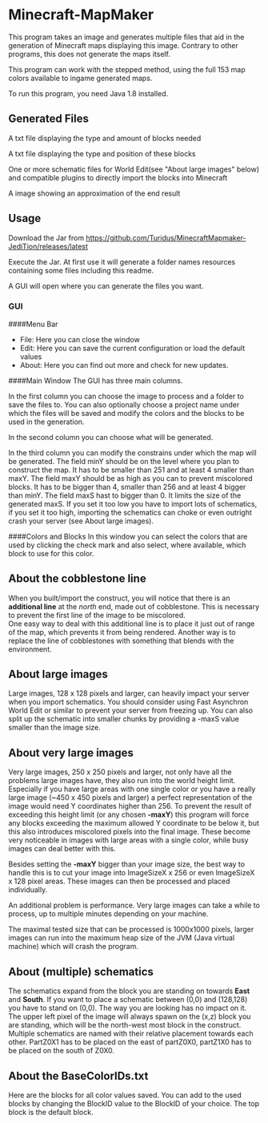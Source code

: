 # Minecraft-MapMaker

This program takes an image and generates multiple files that aid in the generation of Minecraft maps displaying
this image. Contrary to other programs, this does not generate the maps itself.

This program can work with the stepped method, using the full 153 map colors available to
ingame generated maps.

To run this program, you need Java 1.8 installed.

## Generated Files

   A txt file displaying the type and amount of blocks needed

   A txt file displaying the type and position of these blocks

   One or more schematic files for World Edit(see "About large images" below) and compatible plugins to directly import the blocks into Minecraft

   A image showing an approximation of the end result
   
## Usage

Download the Jar from https://github.com/Turidus/MinecraftMapmaker-JediTion/releases/latest

Execute the Jar. At first use it will generate a folder names resources containing some files including this readme.

A GUI will open where you can generate the files you want.

### GUI

####Menu Bar

 - File: Here you can close the window
 - Edit: Here you can save the current configuration or load the default values
 - About: Here you can find out more and check for new updates.


####Main Window
The GUI has three main columns.

In the first column you can choose the image to process and a folder to save the files to. You can also optionally
choose a project name under which the files will be saved and modify the colors and the blocks to be used in the generation.

In the second column you can choose what will be generated.

In the third column you can modify the constrains under which the map will be generated.
The field minY should be on the level where you plan to construct the map. It has to be smaller than 251 and at least 4 smaller than maxY.
The field maxY should be as high as you can to prevent miscolored blocks. It has to be bigger than 4, smaller than 256 and at least 4 bigger than minY.
The field maxS hast to bigger than 0. It limits the size of the generated maxS. If you set it too low you have to import lots of schematics, if you set it too high,
importing the schematics can choke or even outright crash your server (see About large images).

####Colors and Blocks
In this window you can select the colors that are used by clicking the check mark and also select, where available,
which block to use for this color.

## About the cobblestone line
When you built/import the construct, you will notice that
there is an **additional line** at the *north* end, made out of cobblestone. This is necessary to prevent
the first line of the image to be miscolored.  
One easy way to deal with this additional line is to place it just out of range of the map, which prevents it from being rendered.
Another way is to replace the line of cobblestones with something that blends with the environment.

## About large images
Large images, 128 x 128 pixels and larger, can heavily impact your server when you import schematics. You should consider using Fast
Asynchron World Edit or similar to prevent your server from freezing up. You can also split up the schematic into smaller chunks
by providing a -maxS value smaller than the image size.

## About very large images
Very large images, 250 x 250 pixels and larger, not only have all the problems large images have,
they also run into the world height limit. Especially if you have large areas with one single color or you have a really large image
(~450 x 450 pixels and larger) a perfect representation of the image would need Y coordinates higher than 256. To prevent the result 
of exceeding this height limit (or any chosen **-maxY**) this program will force any blocks exceeding the maximum allowed Y coordinate
to be below it, but this also introduces miscolored pixels into the final image. These become very noticeable in images with large areas
with a single color, while busy images can deal better with this.

Besides setting the **-maxY** bigger than your image size, the best way to handle this is to cut your image into ImageSizeX x 256 or
even ImageSizeX x 128 pixel areas. These images can then be processed and placed individually.

An additional problem is performance. Very large images can take a while to process, up to multiple minutes depending on your machine.

The maximal tested size that can be processed is 1000x1000 pixels, larger images can run into the maximum heap size
of the JVM (Java virtual machine) which will crash the program.

## About (multiple) schematics
The schematics expand from the block you are standing on towards **East** and **South**. If you want to place a schematic between (0,0)
and (128,128) you have to stand on (0,0). The way you are looking has no impact on it. The upper left pixel of the image will always
spawn on the (x,z) block you are standing, which will be the north-west most block in the construct.
Multiple schematics are named with their relative placement towards each other. PartZ0X1 has to be placed on the east of partZ0X0, 
partZ1X0 has to be placed on the south of Z0X0.

## About the BaseColorIDs.txt
Here are the blocks for all color values saved. You can add to the used blocks by changing the BlockID value to the BlockID of your choice.
The top block is the default block.